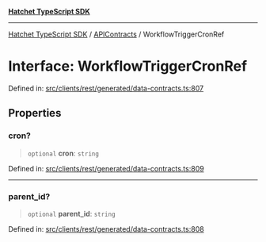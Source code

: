 [**Hatchet TypeScript SDK**](../../../../README.md)

***

[Hatchet TypeScript SDK](../../../../README.md) / [APIContracts](../README.md) / WorkflowTriggerCronRef

# Interface: WorkflowTriggerCronRef

Defined in: [src/clients/rest/generated/data-contracts.ts:807](https://github.com/hatchet-dev/hatchet/blob/0288a24f2e9f14787135b399bd47182f4d1260d9/sdks/typescript/src/clients/rest/generated/data-contracts.ts#L807)

## Properties

### cron?

> `optional` **cron**: `string`

Defined in: [src/clients/rest/generated/data-contracts.ts:809](https://github.com/hatchet-dev/hatchet/blob/0288a24f2e9f14787135b399bd47182f4d1260d9/sdks/typescript/src/clients/rest/generated/data-contracts.ts#L809)

***

### parent\_id?

> `optional` **parent\_id**: `string`

Defined in: [src/clients/rest/generated/data-contracts.ts:808](https://github.com/hatchet-dev/hatchet/blob/0288a24f2e9f14787135b399bd47182f4d1260d9/sdks/typescript/src/clients/rest/generated/data-contracts.ts#L808)
